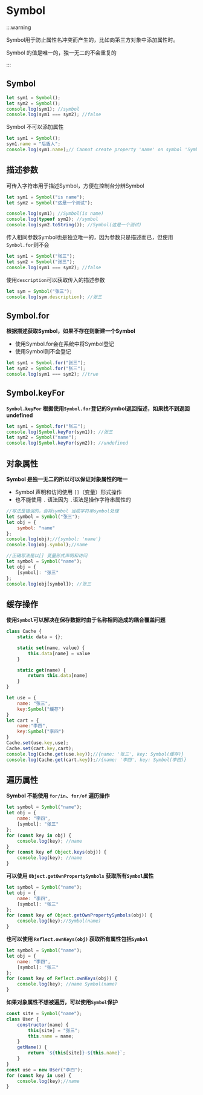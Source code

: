 #  Symbol

:::warning

Symbol用于防止属性名冲突而产生的，比如向第三方对象中添加属性时。

Symbol 的值是唯一的，独一无二的不会重复的

:::

## Symbol

```js
let sym1 = Symbol();
let sym2 = Symbol();
console.log(sym1); //symbol
console.log(sym1 === sym2); //false
```

Symbol 不可以添加属性

```js
let sym1 = Symbol();
sym1.name = "后盾人";
console.log(sym1.name);// Cannot create property 'name' on symbol 'Symbol()'
```

## 描述参数

可传入字符串用于描述Symbol，方便在控制台分辨Symbol

```js
let sym1 = Symbol("is name");
let sym2 = Symbol("这是一个测试");

console.log(sym1); //Symbol(is name)
console.log(typeof sym2); //symbol
console.log(sym2.toString()); //Symbol(这是一个测试)
```

传入相同参数Symbol也是独立唯一的，因为参数只是描述而已，但使用 `Symbol.for`则不会

```js
let sym1 = Symbol("张三");
let sym2 = Symbol("张三");
console.log(sym1 === sym2); //false
```

使用`description`可以获取传入的描述参数

```js
let sym = Symbol("张三");
console.log(sym.description); //张三
```

## Symbol.for

**根据描述获取Symbol，如果不存在则新建一个Symbol**

- 使用Symbol.for会在系统中将Symbol登记
- 使用Symbol则不会登记

```js
let sym1 = Symbol.for("张三");
let sym2 = Symbol.for("张三");
console.log(sym1 === sym2); //true
```

## Symbol.keyFor

**`Symbol.keyFor` 根据使用`Symbol.for`登记的Symbol返回描述，如果找不到返回undefined**

```js
let sym1 = Symbol.for("张三");
console.log(Symbol.keyFor(sym1)); //张三
let sym2 = Symbol("name");
console.log(Symbol.keyFor(sym2)); //undefined
```

## 对象属性

**Symbol 是独一无二的所以可以保证对象属性的唯一**

- Symbol 声明和访问使用 `[]`（变量）形式操作
- 也不能使用 `.` 语法因为 `.`语法是操作字符串属性的

```js
//写法是错误的，会将symbol 当成字符串symbol处理
let symbol = Symbol("张三");
let obj = {
    symbol: "name"
};
console.log(obj);//{symbol: 'name'}
console.log(obj.symbol);//name

//正确写法是以[] 变量形式声明和访问
let symbol = Symbol("name");
let obj = {
    [symbol]: "张三"
};
console.log(obj[symbol]); //张三
```

## 缓存操作

**使用`Symbol`可以解决在保存数据时由于名称相同造成的耦合覆盖问题**

```js
class Cache {
    static data = {};

    static set(name, value) {
        this.data[name] = value
    }

    static get(name) {
        return this.data[name]
    }
}

let use = {
    name: "张三",
    key:Symbol("缓存")
}
let cart = {
    name:"李四",
    key:Symbol("李四")
}
Cache.set(use.key,use);
Cache.set(cart.key,cart);
console.log(Cache.get(use.key));//{name: '张三', key: Symbol(缓存)}
console.log(Cache.get(cart.key));//{name: '李四', key: Symbol(李四)}
```

## 遍历属性

**Symbol 不能使用 `for/in`、`for/of` 遍历操作**

```js
let symbol = Symbol("name");
let obj = {
    name: "李四",
    [symbol]: "张三"
};
for (const key in obj) {
    console.log(key); //name
}
for (const key of Object.keys(obj)) {
    console.log(key); //name
}
```

**可以使用 `Object.getOwnPropertySymbols` 获取所有`Symbol`属性**

```js
let symbol = Symbol("name");
let obj = {
    name: "李四",
    [symbol]: "张三"
};
for (const key of Object.getOwnPropertySymbols(obj)) {
    console.log(key);//Symbol(name)
}
```

**也可以使用 `Reflect.ownKeys(obj)` 获取所有属性包括`Symbol`**

```js
let symbol = Symbol("name");
let obj = {
    name: "李四",
    [symbol]: "张三"
};
for (const key of Reflect.ownKeys(obj)) {
    console.log(key); //name Symbol(name)
}
```

**如果对象属性不想被遍历，可以使用`Symbol`保护**

```js
const site = Symbol("name");
class User {
    constructor(name) {
        this[site] = "张三";
        this.name = name;
    }
    getName() {
        return `${this[site]}-${this.name}`;
    }
}
const use = new User("李四");
for (const key in use) {
    console.log(key);//name
}
```

